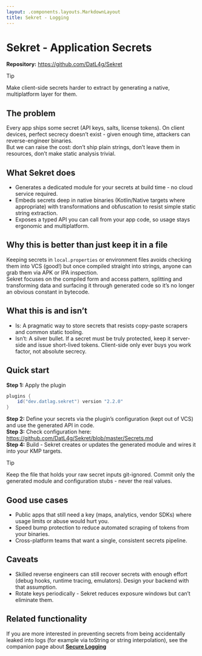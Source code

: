 ```yaml
---
layout: .components.layouts.MarkdownLayout
title: Sekret - Logging
---
```


# Sekret - Application Secrets

**Repository:** https://github.com/DatL4g/Sekret

> [!TIP]
> Make client-side secrets harder to extract by generating a native, multiplatform layer for them.

## The problem

Every app ships some secret (API keys, salts, license tokens). On client devices, perfect secrecy doesn’t exist - given enough time, attackers can reverse-engineer binaries.  
But we can raise the cost: don’t ship plain strings, don’t leave them in resources, don’t make static analysis trivial.

## What Sekret does

- Generates a dedicated module for your secrets at build time - no cloud service required.
- Embeds secrets deep in native binaries (Kotlin/Native targets where appropriate) with transformations and obfuscation to resist simple static string extraction.
- Exposes a typed API you can call from your app code, so usage stays ergonomic and multiplatform.

## Why this is better than just keep it in a file

Keeping secrets in `local.properties` or environment files avoids checking them into VCS (good!) but once compiled straight into strings, anyone can grab them via APK or IPA inspection.  
Sekret focuses on the compiled form and access pattern, splitting and transforming data and surfacing it through generated code so it’s no longer an obvious constant in bytecode.

## What this is and isn’t

- Is: A pragmatic way to store secrets that resists copy-paste scrapers and common static tooling.
- Isn’t: A silver bullet. If a secret must be truly protected, keep it server-side and issue short-lived tokens. Client-side only ever buys you work factor, not absolute secrecy.

## Quick start

**Step 1:** Apply the plugin

```gradle
plugins {
    id("dev.datlag.sekret") version "2.2.0"
}
```

**Step 2:** Define your secrets via the plugin’s configuration (kept out of VCS) and use the generated API in code.  
**Step 3:** Check configuration here: https://github.com/DatL4g/Sekret/blob/master/Secrets.md  
**Step 4:** Build - Sekret creates or updates the generated module and wires it into your KMP targets.

> [!TIP]
> Keep the file that holds your raw secret inputs git-ignored. Commit only the generated module and configuration stubs - never the real values.

## Good use cases

- Public apps that still need a key (maps, analytics, vendor SDKs) where usage limits or abuse would hurt you.
- Speed bump protection to reduce automated scraping of tokens from your binaries.
- Cross-platform teams that want a single, consistent secrets pipeline.

## Caveats

- Skilled reverse engineers can still recover secrets with enough effort (debug hooks, runtime tracing, emulators). Design your backend with that assumption.
- Rotate keys periodically - Sekret reduces exposure windows but can’t eliminate them.

## Related functionality

If you are more interested in preventing secrets from being accidentally leaked into logs (for example via toString or string interpolation), see the companion page about [**Secure Logging**](SekretLogging.md)